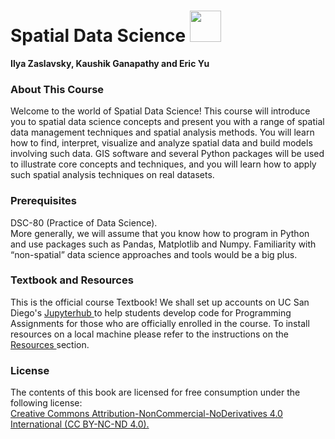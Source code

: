 # 
<h1> Spatial Data Science <img src = 'https://upload.wikimedia.org/wikipedia/commons/6/6b/Rotating_globe.gif' width=50 height=50> </h1>

<b> Ilya Zaslavsky, Kaushik Ganapathy and Eric Yu </b>

<h3> About This Course </h3>
Welcome to the world of Spatial Data Science! This course will introduce you to spatial data science concepts and present you with a range of spatial data management techniques and spatial analysis methods. You will learn how to find, interpret, visualize and analyze spatial data and build models involving such data. GIS software and several Python packages will be used to illustrate core concepts and techniques, and you will learn how to apply such spatial analysis techniques on real datasets.


<h3> Prerequisites </h3>
DSC-80 (Practice of Data Science).
<br>
More generally, we will assume that you know how to program in Python and use packages such as Pandas, Matplotlib and Numpy. Familiarity with “non-spatial” data science approaches and tools would be a big plus. 

<h3> Textbook and Resources </h3>
This is the official course Textbook! We shall set up accounts on UC San Diego's <a href = 'https://datahub.ucsd.edu/hub/' target = '_blank'> Jupyterhub </a> to help students develop code for Programming Assignments for those who are officially enrolled in the course. To install resources on a local machine please refer to the instructions on the <a href = '../resources/localinstallation.html' target = '_blank'> Resources </a> section.   


<h3> License </h3>
The contents of this book are licensed for free consumption under the following license:<br>
<a href = 'https://creativecommons.org/licenses/by-nc-nd/4.0/'> Creative Commons Attribution-NonCommercial-NoDerivatives 4.0 International (CC BY-NC-ND 4.0). </a> 
